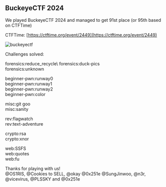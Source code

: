 ## BuckeyeCTF 2024

We played BuckeyeCTF 2024 and managed to get 91st place (or 95th based on CTFTime)

CTFTime: [https://ctftime.org/event/2449](https://ctftime.org/event/2449)

![buckeyectf](https://i.ibb.co/Sxqm9Fv/rank.png)

Challenges solved:

forensics:reduce_recycle\ 
forensics:duck-pics \
forensics:unknown 

beginner-pwn:runway0 \
beginner-pwn:runway1\
beginner-pwn:runway2 \
beginner-pwn:color 

misc:git goo \
misc:sanity 

rev:flagwatch \
rev:text-adventure

crypto:rsa \
crypto:xnor 

web:SSFS \
web:quotes\
web:fu

Thanks for playing with us!\
@OS1RIS, @Cookies to SELL, @okay @0x251e @SungJinwoo, @n3r, @vicevirus, @PLSSKY and @0x251e
